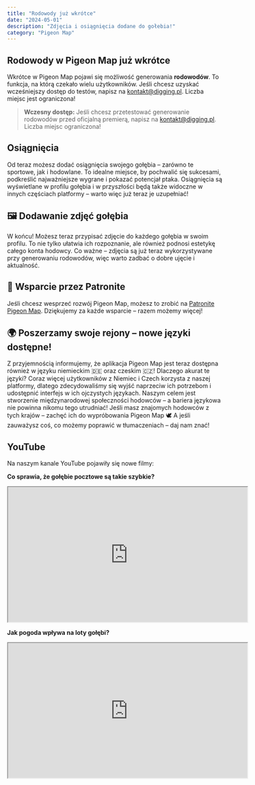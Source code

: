 ```yaml
---
title: "Rodowody już wkrótce"
date: "2024-05-01"
description: "Zdjęcia i osiągnięcia dodane do gołebia!"
category: "Pigeon Map"
---
```


## Rodowody w Pigeon Map już wkrótce

Wkrótce w Pigeon Map pojawi się możliwość generowania **rodowodów**. To funkcja, na którą czekało wielu użytkowników. Jeśli chcesz uzyskać wcześniejszy dostęp do testów, napisz na [kontakt@digging.pl](mailto:kontakt@digging.pl). Liczba miejsc jest ograniczona!

> **Wczesny dostęp:**
> Jeśli chcesz przetestować generowanie rodowodów przed oficjalną premierą, napisz na [kontakt@digging.pl](mailto:kontakt@digging.pl). Liczba miejsc ograniczona!

## Osiągnięcia

Od teraz możesz dodać osiągnięcia swojego gołębia – zarówno te sportowe, jak i hodowlane. To idealne miejsce, by pochwalić się sukcesami, podkreślić najważniejsze wygrane i pokazać potencjał ptaka. Osiągnięcia są wyświetlane w profilu gołębia i w przyszłości będą także widoczne w innych częściach platformy – warto więc już teraz je uzupełniać!

## 🖼️ Dodawanie zdjęć gołębia

W końcu! Możesz teraz przypisać zdjęcie do każdego gołębia w swoim profilu. To nie tylko ułatwia ich rozpoznanie, ale również podnosi estetykę całego konta hodowcy. Co ważne – zdjęcia są już teraz wykorzystywane przy generowaniu rodowodów, więc warto zadbać o dobre ujęcie i aktualność.

## 🤝 Wsparcie przez Patronite

Jeśli chcesz wesprzeć rozwój Pigeon Map, możesz to zrobić na [Patronite Pigeon Map](https://patronite.pl/pigeonmap). Dziękujemy za każde wsparcie – razem możemy więcej!

## 🌍 Poszerzamy swoje rejony – nowe języki dostępne!

Z przyjemnością informujemy, że aplikacja Pigeon Map jest teraz dostępna również w języku niemieckim 🇩🇪 oraz czeskim 🇨🇿! Dlaczego akurat te języki? Coraz więcej użytkowników z Niemiec i Czech korzysta z naszej platformy, dlatego zdecydowaliśmy się wyjść naprzeciw ich potrzebom i udostępnić interfejs w ich ojczystych językach. Naszym celem jest stworzenie międzynarodowej społeczności hodowców – a bariera językowa nie powinna nikomu tego utrudniać! Jeśli masz znajomych hodowców z tych krajów – zachęć ich do wypróbowania Pigeon Map 🕊️ A jeśli zauważysz coś, co możemy poprawić w tłumaczeniach – daj nam znać!

## YouTube

Na naszym kanale YouTube pojawiły się nowe filmy:

**Co sprawia, że gołębie pocztowe są takie szybkie?**

<div align="center">
  <iframe width="560" height="315" src="https://www.youtube.com/embed/7-snAatI1Yo?si=s5IjGHLHYROzL_jP" title="Co sprawia, że gołębie pocztowe są takie szybkie?" allow="accelerometer; autoplay; clipboard-write; encrypted-media; gyroscope; picture-in-picture; web-share" allowfullscreen></iframe>
</div>

**Jak pogoda wpływa na loty gołębi?**

<div align="center">
  <iframe width="560" height="315" src="https://www.youtube.com/embed/Xkcax_YaciU?si=pbtQp_dEas9EQGXy" title="Jak pogoda wpływa na loty gołębi?" allow="accelerometer; autoplay; clipboard-write; encrypted-media; gyroscope; picture-in-picture; web-share" allowfullscreen></iframe>
</div>
